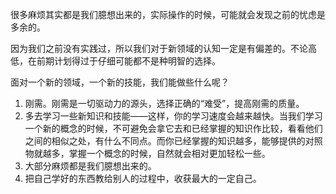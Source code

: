 很多麻烦其实都是我们臆想出来的，实际操作的时候，可能就会发现之前的忧虑是多余的。

因为我们之前没有实践过，所以我们对于新领域的认知一定是有偏差的。不论高低，在前期计划得过于仔细可能都不是种明智的选择。

面对一个新的领域，一个新的技能，我们能做些什么呢？

1. 刚需。刚需是一切驱动力的源头，选择正确的“难受”，提高刚需的质量。
2. 多去学习一些新知识和技能——这样，你的学习速度会越来越快。当我们学习一个新的概念的时候，不可避免会拿它去和已经掌握的知识作比较，看看他们之间的相似之处，有什么不同点。而你已经掌握的知识越多，能够提供的对照物就越多，掌握一个概念的时候，自然就会相对更加轻松一些。
3. 大部分麻烦都是我们臆想出来的。
4. 把自己学好的东西教给别人的过程中，收获最大的一定自己。

